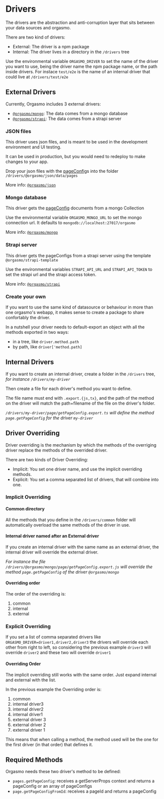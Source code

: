 # Drivers

The drivers are the abstraction and anti-corruption layer that sits between your data sources and orgasmo.

There are two kind of drivers:

- External: The driver is a npm package
- Internal: The driver lives in a directory in the `/drivers` tree

Use the environmental variable `ORGASMO_DRIVER` to set the name of the driver you want to use, being the driver name the npm package name, or the path inside drivers. For instace `test/e2e` is the name of an internal driver that could live at `/drivers/test/e2e`

## External Drivers

Currently, Orgasmo includes 3 external drivers:

- [`@orgasmo/mongo`](https://www.npmjs.com/package/@orgasmo/mongo): The data comes from a mongo database
- [`@orgasmo/strapi`](https://www.npmjs.com/package/@orgasmo/strapi): The data comes from a strapi server

### JSON files

This driver uses json files, and is meant to be used in the development environment and UI testing.

It can be used in production, but you would need to redeploy to make changes to your app.

Drop your json files with the [pageConfig](GettingStarted/pageConfig.md)s into the folder `/drivers/@orgasmo/json/data/pages`

More info: [`@orgasmo/json`](https://www.npmjs.com/package/@orgasmo/json)

### Mongo database

This driver gets the [pageConfig](GettingStarted/pageConfig.md) documents from a mongo Collection

Use the environmental variable `ORGASMO_MONGO_URL` to set the mongo connection url. It defaults to `mongodb://localhost:27017/orgasmo`

More info: [`@orgasmo/mongo`](https://www.npmjs.com/package/@orgasmo/mongo)

### Strapi server

This driver gets the pageConfigs from a strapi server using the template `@orgasmo/strapi-template`

Use the environmental variables `STRAPI_API_URL` and `STRAPI_API_TOKEN` to set the strapi url and the strapi access token.

More info: [`@orgasmo/strapi`](https://www.npmjs.com/package/@orgasmo/strapi)

### Create your own

If you want to use the same kind of datasource or behaviour in more than one orgasmo's webapp, it makes sense to create a package to share confortably the driver.

In a nutshell your driver needs to default-export an object with all the methods exported in two ways:

- in a tree, like `driver.method.path`
- by path, like `driver['method.path]`

## Internal Drivers

If you want to create an internal driver, create a folder in the `/drivers` tree, _for instance `/drivers/my-driver`_

Then create a file for each driver's method you want to define.

The file name must end with `.export.{js,tx}`, and the path of the method on the driver will match the path+filename of the file on the driver's folder.

_`/drivers/my-driver/page/getPageConfig.export.ts` will define the method `page.getPageConfig` for the driver `my-driver`_

## Driver Overriding

Driver overriding is the mechanism by which the methods of the overriging driver replace the methods of the overrided driver.

There are two kinds of Driver Overriding:

- Implicit: You set one driver name, and use the implicit overriding methods.
- Explicit: You set a comma separated list of drivers, that will combine into one.

### Implicit Overriding

#### Common directory

All the methods that you define in the `/drivers/common` folder will automatically overload the same methods of the driver in use.

#### Internal driver named after an External driver

If you create an internal driver with the same name as an external driver, the internal driver will override the external driver.

_For instance the file `/drivers/@orgasmo/mongo/page/getPageConfig.export.js` will override the method `page.getPageConfig` of the driver `@orgasmo/mongo`_

#### Overriding order

The order of the overriding is:

1. common
2. internal
3. external

### Explicit Overriding

If you set a list of comma separated drivers like `ORGASMO_DRIVER=driver1,driver2,driver3` the drivers will override each other from right to left, so considering the previous example `driver3` will override `driver2` and these two will override `driver1`

#### Overriding Order

The implicit overriding still works with the same order. Just expand internal and external with the list.

In the previous example the Overriding order is:

1. common
2. internal driver3
3. internal driver2
4. internal driver1
5. external driver 3
6. external driver 2
7. external driver 1

This means that when calling a method, the method used will be the one for the first driver (in that order) that defines it.

## Required Methods

Orgasmo needs these two driver's method to be defined:

- `pages.getPageConfig`: receives a getServerProps context and returns a pageConfig or an array of pageConfigs
- `page.getPageConfigFromId`: receives a pageId and returns a pageConfig
